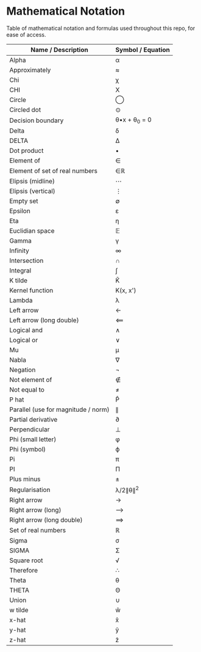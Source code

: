 # Mathematical Notation

Table of mathematical notation and formulas used throughout this repo, for ease of access.

| Name / Description                  | Symbol / Equation       |
| ----------------------------------- | ----------------------- |
| Alpha                               | α                       |
| Approximately                       | ≈                       |
| Chi                                 | χ                       |
| CHI                                 | Χ                       |
| Circle                              | ◯                       |
| Circled dot                         | ⊙                       |
| Decision boundary                   | θ•x + θ<sub>0</sub> = 0 |
| Delta                               | δ                       |
| DELTA                               | Δ                       |
| Dot product                         | •                       |
| Element of                          | ∈                       |
| Element of set of real numbers      | ∈ℝ                      |
| Elipsis (midline)                   | ⋯                       |
| Elipsis (vertical)                  | ⋮                       |
| Empty set                           | ∅                       |
| Epsilon                             | ε                       |
| Eta                                 | η                       |
| Euclidian space                     | 𝔼                       |
| Gamma                               | γ                       |
| Infinity                            | ∞                       |
| Intersection                        | ∩                       |
| Integral                            | ∫                       |
| K tilde                             | K̃                       |
| Kernel function                     | K(x, x')                |
| Lambda                              | λ                       |
| Left arrow                          | ←                       |
| Left arrow (long double)            | ⟸                       |
| Logical and                         | ∧                       |
| Logical or                          | ∨                       |
| Mu                                  | μ                       |
| Nabla                               | ∇                       |
| Negation                            | ¬                       |
| Not element of                      | ∉                       |
| Not equal to                        | ≠                       |
| P hat                               | P̂                       |
| Parallel (use for magnitude / norm) | ∥                       |
| Partial derivative                  | ∂                       |
| Perpendicular                       | ⊥                       |
| Phi (small letter)                  | φ                       |
| Phi (symbol)                        | ϕ                       |
| Pi                                  | π                       |
| PI                                  | Π                       |
| Plus minus                          | ±                       |
| Regularisation                      | λ/2∥θ∥<sup>2</sup>      |
| Right arrow                         | →                       |
| Right arrow (long)                  | ⟶                       |
| Right arrow (long double)           | ⟹                       |
| Set of real numbers                 | ℝ                       |
| Sigma                               | σ                       |
| SIGMA                               | Σ                       |
| Square root                         | √                       |
| Therefore                           | ∴                       |
| Theta                               | θ                       |
| THETA                               | Θ                       |
| Union                               | ∪                       |
| w tilde                             | w̃                       |
| x-hat                               | x̂                       |
| y-hat                               | ŷ                       |
| z-hat                               | ẑ                       |
